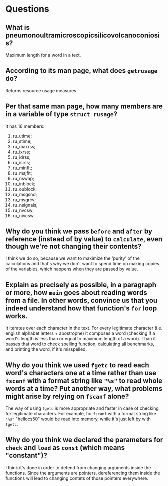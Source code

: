 # Questions

## What is pneumonoultramicroscopicsilicovolcanoconiosis?

Maximum length for a word in a text.

## According to its man page, what does `getrusage` do?

Returns resource usage measures.

## Per that same man page, how many members are in a variable of type `struct rusage`?
It has 16 members:

1. ru_utime;
2. ru_stime;
3. ru_maxrss;
4. ru_ixrss;
5. ru_idrss;
6. ru_isrss;
7. ru_minflt;
8. ru_majflt;
9. ru_nswap;
10. ru_inblock;
11. ru_oublock;
12. ru_msgsnd;
13. ru_msgrcv;
14. ru_nsignals;
15. ru_nvcsw;
16. ru_nivcsw.

## Why do you think we pass `before` and `after` by reference (instead of by value) to `calculate`, even though we're not changing their contents?

I think we do so, because we want to maximize the 'purity' of the calculations and that's why we don't want to spend time on making copies of the variables,
which happens when they are passed by value.

## Explain as precisely as possible, in a paragraph or more, how `main` goes about reading words from a file. In other words, convince us that you indeed understand how that function's `for` loop works.

It iterates over each character in the text.
For every legitimate character (i.e. english alphabet letters + apostrophe) it composes a word (checking if a word's length is less than or equal to maximum length of a word).
Than it passes that word to check spelling function, calculating all benchmarks, and printing the word, if it's misspelled.

## Why do you think we used `fgetc` to read each word's characters one at a time rather than use `fscanf` with a format string like `"%s"` to read whole words at a time? Put another way, what problems might arise by relying on `fscanf` alone?

The way of using `fgetc` is more appropriate and faster in case of checking for legitimate characters. For example, for `fscanf` with a format string like `"%s"` "hellocs50" would be read into memory,
while it's just left by with `fgetc`.

## Why do you think we declared the parameters for `check` and `load` as `const` (which means "constant")?

I think it's done in order to defend from changing arguments inside the functions. Since the arguments are pointers, dereferencing them inside the functions will lead to changing contets of those pointers everywhere.
